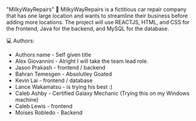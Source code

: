 "MilkyWayRepairs" 🚀
MilkyWayRepairs is a fictitious car repair company that has one large location and wants to streamline their business before adding more locations.
The project will use REACTJS, HTML, and CSS for the frontend, Java for the backend, and MySQL for the database.


💻  Authors:
- Authors name - Self given title
- Alex Giovannini - Alright I will take the team lead role.
- Jason Prakash - frontend / backend
- Bahran Temesgen - Absolutley Goated 
- Kevin Lai - frontend / database
- Lance Wakamatsu - is trying his best :)
- Caleb Ashby - Certified Galaxy Mechanic (Trying this on my Windows machine)
- Caleb Lewis - frontend
- Moises Robledo - Backend
